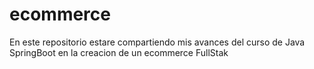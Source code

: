 # ecommerce
En este repositorio estare compartiendo mis avances del curso de Java SpringBoot en la creacion de un ecommerce FullStak
